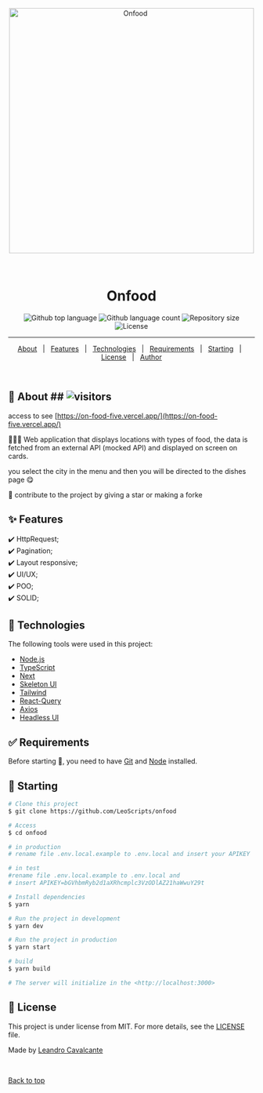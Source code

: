 <div align="center" id="top"> 
  <!-- <img src="./.github/app.gif" alt="Onfood" /> -->
  <img src="<img src="https://github.com/LeoScripts/onfood/raw/main/.gitassets/capa.png" width="500" alt="Onfood" />
  

  &#xa0;

  <!-- <a href="https://onfood.netlify.app">Demo</a> -->
</div>

<h1 align="center">Onfood</h1>

<p align="center">
  <img alt="Github top language" src="https://img.shields.io/github/languages/top/LeoScripts/onfood?color=56BEB8">

  <img alt="Github language count" src="https://img.shields.io/github/languages/count/LeoScripts/onfood?color=56BEB8">

  <img alt="Repository size" src="https://img.shields.io/github/repo-size/LeoScripts/onfood?color=56BEB8">

  <img alt="License" src="https://img.shields.io/github/license/LeoScripts/onfood?color=56BEB8">

  <!-- <img alt="Github issues" src="https://img.shields.io/github/issues/LeoScripts/onfood?color=56BEB8" /> -->

  <!-- <img alt="Github forks" src="https://img.shields.io/github/forks/LeoScripts/onfood?color=56BEB8" /> -->

  <!-- <img alt="Github stars" src="https://img.shields.io/github/stars/LeoScripts/onfood?color=56BEB8" /> -->


</p>

<!-- Status -->

<hr>

<p align="center">
  <a href="#dart-about">About</a> &#xa0; | &#xa0; 
  <a href="#sparkles-features">Features</a> &#xa0; | &#xa0;
  <a href="#rocket-technologies">Technologies</a> &#xa0; | &#xa0;
  <a href="#white_check_mark-requirements">Requirements</a> &#xa0; | &#xa0;
  <a href="#checkered_flag-starting">Starting</a> &#xa0; | &#xa0;
  <a href="#memo-license">License</a> &#xa0; | &#xa0;
  <a href="https://github.com/LeoScripts" target="_blank">Author</a>
</p>

<br>

## :dart: About ## ![visitors](https://visitor-badge-reloaded.herokuapp.com/badge?page_id=onfood&color=56BEB8)
access to see [https://on-food-five.vercel.app/](https://on-food-five.vercel.app/)

👨🏽‍💻 Web application that displays locations with types of food, the data is fetched from an external API (mocked API) and displayed on screen on cards.

you select the city in the menu and then you will be directed to the dishes page 😋

🤩 contribute to the project by giving a star or making a forke

## :sparkles: Features ##

:heavy_check_mark: HttpRequest;\
:heavy_check_mark: Pagination;\
:heavy_check_mark: Layout responsive;\
:heavy_check_mark: UI/UX;\
:heavy_check_mark: POO;\
:heavy_check_mark: SOLID;

## :rocket: Technologies ##

The following tools were used in this project:

- [Node.js](https://nodejs.org/en/)
- [TypeScript](https://www.typescriptlang.org/)
- [Next](https://nextjs.org/)
- [Skeleton UI](https://www.npmjs.com/package/react-loading-skeleton)
- [Tailwind](https://tailwindcss.com/)
- [React-Query](https://react-query.tanstack.com/)
- [Axios](https://axios-http.com/ptbr)
- [Headless UI](https://headlessui.dev/)


## :white_check_mark: Requirements ##

Before starting :checkered_flag:, you need to have [Git](https://git-scm.com) and [Node](https://nodejs.org/en/) installed.

## :checkered_flag: Starting ##

```bash
# Clone this project
$ git clone https://github.com/LeoScripts/onfood

# Access
$ cd onfood

# in production
# rename file .env.local.example to .env.local and insert your APIKEY

# in test 
#rename file .env.local.example to .env.local and 
# insert APIKEY=bGVhbmRyb2d1aXRhcmplc3VzODlAZ21haWwuY29t

# Install dependencies
$ yarn

# Run the project in development
$ yarn dev

# Run the project in production
$ yarn start

# build
$ yarn build

# The server will initialize in the <http://localhost:3000>
```

## :memo: License ##

This project is under license from MIT. For more details, see the [LICENSE](LICENSE.md) file.


Made by <a href="https://github.com/LeoScripts" target="_blank">Leandro Cavalcante</a>

&#xa0;

<a href="#top">Back to top</a>
